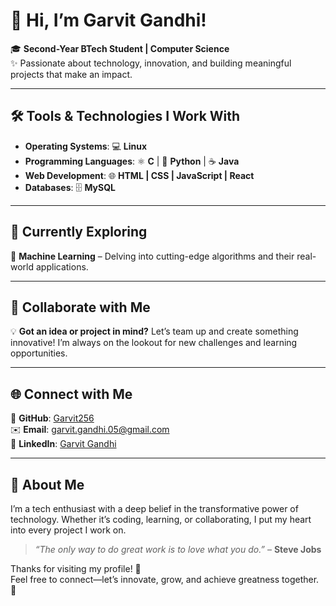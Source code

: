 # 👋 Hi, I’m **Garvit Gandhi**!  

🎓 **Second-Year BTech Student | Computer Science**  
✨ Passionate about technology, innovation, and building meaningful projects that make an impact.  

---

## 🛠️ **Tools & Technologies I Work With**  

- **Operating Systems**: 💻 **Linux**  
- **Programming Languages**: ⚛️ **C** | 🐍 **Python** | ☕ **Java**  
- **Web Development**: 🌐 **HTML | CSS | JavaScript | React**  
- **Databases**: 🗄️ **MySQL**  


---

## 🚀 **Currently Exploring**  

🤖 **Machine Learning** – Delving into cutting-edge algorithms and their real-world applications.  

---

## 🤝 **Collaborate with Me**  

💡 **Got an idea or project in mind?** Let’s team up and create something innovative! I’m always on the lookout for new challenges and learning opportunities.  

---

## 🌐 **Connect with Me**  

📂 **GitHub**: [Garvit256](https://github.com/Garvit256)  
✉️ **Email**: [garvit.gandhi.05@gmail.com](mailto:garvit.gandhi.05@gmail.com)  
💼 **LinkedIn**: [Garvit Gandhi](https://www.linkedin.com/in/garvit-gandhi)  

---

## 🌟 **About Me**  

I’m a tech enthusiast with a deep belief in the transformative power of technology. Whether it’s coding, learning, or collaborating, I put my heart into every project I work on.  

> _“The only way to do great work is to love what you do.”_ – **Steve Jobs**  

Thanks for visiting my profile! 🙌  
Feel free to connect—let’s innovate, grow, and achieve greatness together. 🌟  

<!--
**GARVIT256/garvit256** is a ✨ _special_ ✨ repository because its `README.md` (this file) appears on your GitHub profile.

Here are some ideas to get you started:

- 🔭 I’m currently working on ...
- 🌱 I’m currently learning ...
- 👯 I’m looking to collaborate on ...
- 🤔 I’m looking for help with ...
- 💬 Ask me about ...
- 📫 How to reach me: ...
- 😄 Pronouns: ...
- ⚡ Fun fact: ...
-->
